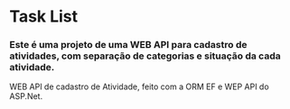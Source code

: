 # Task List
### Este é uma projeto de uma WEB API para cadastro de atividades, com separação de categorias e situação da cada atividade.
WEB API de cadastro de Atividade, feito com a ORM EF e WEP API do ASP.Net.